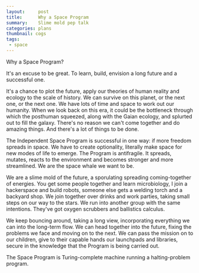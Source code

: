 ```yaml
---
layout:     post
title:      Why a Space Program
summary:    Slime mold pep talk
categories: plans
thumbnail: cogs
tags:
 - space
---
```



Why a Space Program? 

It's an excuse to be great. To learn, build, envision a long future and a successful one. 

It's a chance to plot the future, apply our theories of human reality and ecology to the scale of history. We can survive on this planet, or the next one, or the next one. We have lots of time and space to work out our humanity. When we look back on this era, it could be the bottleneck through which the posthuman squeezed, along with the Gaian ecology, and splurted out to fill the galaxy. There's no reason we can't come together and do amazing things. And there's a lot of things to be done. 

The Independent Space Program is successful in one way: if more freedom spreads in space. We have to create optionality, literally make space for new modes of life to emerge. The Program is antifragile. It spreads, mutates, reacts to the environment and becomes stronger and more streamlined. We are the space whale we want to be. 

We are a slime mold of the future, a sporulating spreading coming-together of energies. You get some people together and learn microbiology, I join a hackerspace and build robots, someone else gets a welding torch and a backyard shop. We join together over drinks and work parties, taking small steps on our way to the stars. We run into another group with the same intentions. They've got oxygen scrubbers and ballistics calculus. 

We keep bouncing around, taking a long view, incorporating everything we can into the long-term flow. We can head together into the future, fixing the problems we face and moving on to the next. We can pass the mission on to our children, give to their capable hands our launchpads and libraries, secure in the knowledge that the Program is being carried out. 

The Space Program is Turing-complete machine running a halting-problem program.
